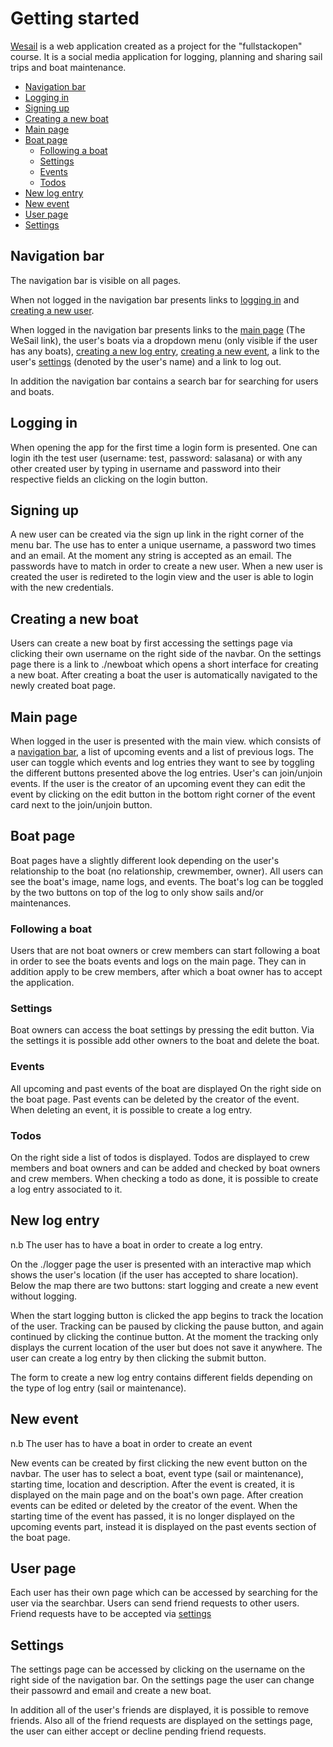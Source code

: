 # Getting started <!-- omit in toc -->

[Wesail](https://joukko.io) is a web application created as a project for the "fullstackopen" course. It is a social media application for logging, planning and sharing sail trips and boat maintenance.

- [Navigation bar](#navigation-bar)
- [Logging in](#logging-in)
- [Signing up](#signing-up)
- [Creating a new boat](#creating-a-new-boat)
- [Main page](#main-page)
- [Boat page](#boat-page)
  - [Following a boat](#following-a-boat)
  - [Settings](#settings)
  - [Events](#events)
  - [Todos](#todos)
- [New log entry](#new-log-entry)
- [New event](#new-event)
- [User page](#user-page)
- [Settings](#settings-1)

## Navigation bar

The navigation bar is visible on all pages.

When not logged in the navigation bar presents links to [logging in](#logging-in) and [creating a new user](#signing-up).

When logged in the navigation bar presents links to the [main page](#main-page) (The WeSail link), the user's boats via a dropdown menu (only visible if the user has any boats), [creating a new log entry](#new-log-entry), [creating a new event](#new-event), a link to the user's [settings](#settings) (denoted by the user's name) and a link to log out.

In addition the navigation bar contains a search bar for searching for users and boats.

## Logging in

When opening the app for the first time a login form is presented. One can login ith the test user (username: test, password: salasana) or with any other created user by typing in username and password into their respective fields an clicking on the login button.

## Signing up

A new user can be created via the sign up link in the right corner of the menu bar. The use has to enter a unique username, a password two times and an email. At the moment any string is accepted as an email. The passwords have to match in order to create a new user. When a new user is created the user is redireted to the login view and the user is able to login with the new credentials.

## Creating a new boat

Users can create a new boat by first accessing the settings page via clicking their own username on the right side of the navbar. On the settings page there is a link to ./newboat which opens a short interface for creating a new boat. After creating a boat the user is automatically navigated to the newly created boat page.

## Main page

When logged in the user is presented with the main view. which consists of a [navigation bar](#navigation-bar), a list of upcoming events and a list of previous logs. The user can toggle which events and log entries they want to see by toggling the different buttons presented above the log entries. User's can join/unjoin events. If the user is the creator of an upcoming event they can edit the event by clicking on the edit button in the bottom right corner of the event card next to the join/unjoin button.

## Boat page

Boat pages have a slightly different look depending on the user's relationship to the boat (no relationship, crewmember, owner). All users can see the boat's image, name logs, and events. The boat's log can be toggled by the two buttons on top of the log to only show sails and/or maintenances.

### Following a boat

Users that are not boat owners or crew members can start following a boat in order to see the boats events and logs on the main page. They can in addition apply to be crew members, after which a boat owner has to accept the application.

### Settings

Boat owners can access the boat settings by pressing the edit button. Via the settings it is possible add other owners to the boat and delete the boat.

### Events

All upcoming and past events of the boat are displayed On the right side on the boat page. Past events can be deleted by the creator of the event. When deleting an event, it is possible to create a log entry.

### Todos

On the right side a list of todos is displayed. Todos are displayed to crew members and boat owners and can be added and checked by boat owners and crew members. When checking a todo as done, it is possible to create a log entry associated to it.

## New log entry

n.b The user has to have a boat in order to create a log entry.

On the ./logger page the user is presented with an interactive map which shows the user's location (if the user has accepted to share location). Below the map there are two buttons: start logging and create a new event without logging.

When the start logging button is clicked the app begins to track the location of the user. Tracking can be paused by clicking the pause button, and again continued by clicking the continue button. At the moment the tracking only displays the current location of the user but does not save it anywhere. The user can create a log entry by then clicking the submit button.

The form to create a new log entry contains different fields depending on the type of log entry (sail or maintenance).

## New event

n.b The user has to have a boat in order to create an event

New events can be created by first clicking the new event button on the navbar. The user has to select a boat, event type (sail or maintenance), starting time, location and description. After the event is created, it is displayed on the main page and on the boat's own page. After creation events can be edited or deleted by the creator of the event. When the starting time of the event has passed, it is no longer displayed on the upcoming events part, instead it is displayed on the past events section of the boat page.

## User page

Each user has their own page which can be accessed by searching for the user via the searchbar. Users can send friend requests to other users. Friend requests have to be accepted via [settings](#settings-1)

## Settings

The settings page can be accessed by clicking on the username on the right side of the navigation bar. On the settings page the user can change their passowrd and email and create a new boat.

In addition all of the user's friends are displayed, it is possible to remove friends. Also all of the friend requests are displayed on the settings page, the user can either accept or decline pending friend requests.
